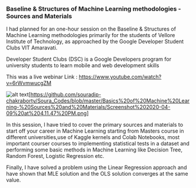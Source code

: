 ### Baseline & Structures of Machine Learning methodologies - Sources and Materials

I  had planned for an one-hour session on the Baseline & Structures of Machine Learning methodologies primarily for the students of Vellore Institute of Technology, as approached by the Google Developer Student Clubs VIT Amaravati.

Developer Student Clubs (DSC) is a Google Developers program for university students to learn mobile and web development skills

This was a live webinar Link : https://www.youtube.com/watch?v=6rWvmwucgZM

![alt text](https://github.com/souradip-chakraborty/Soura_Codes/blob/master)[https://github.com/souradip-chakraborty/Soura_Codes/blob/master/Basics%20of%20Machine%20Learning-%20Sources%20and%20Materials/Screenshot%202020-04-09%20at%204.11.47%20PM.png]


In this session, I have tried to cover the primary sources and materials to start off your career in Machine Learning starting from Masters course in different universities,use of Kaggle kernels and Colab Notebooks, most important courser courses to implementing statistical tests in a dataset and performing  some basic methods in Machine Learning like Decision Tree, Random Forest, Logistic Regression etc.

Finally, I have solved a problem using the Linear Regression approach and have shown that MLE solution and the OLS solution converges at the same value.
